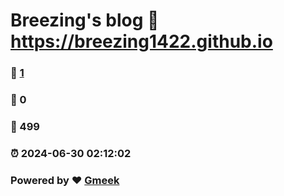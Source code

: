 # Breezing's blog :link: https://breezing1422.github.io 
### :page_facing_up: [1](https://breezing1422.github.io/tag.html) 
### :speech_balloon: 0 
### :hibiscus: 499 
### :alarm_clock: 2024-06-30 02:12:02 
### Powered by :heart: [Gmeek](https://github.com/Meekdai/Gmeek)
